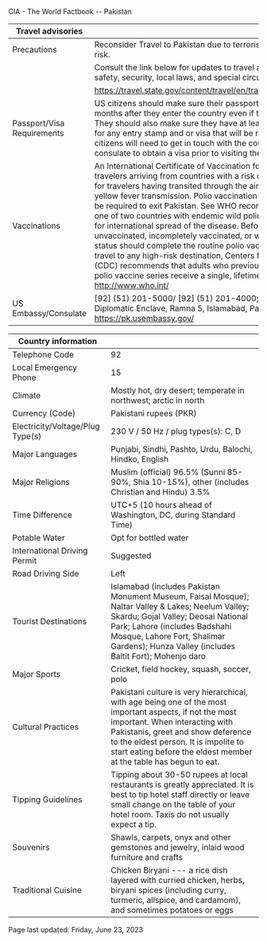 CIA - The World Factbook -- Pakistan

| Travel advisories | |
| --- | --- |
| Precautions | Reconsider Travel to Pakistan due to terrorism. Some areas have increased risk. |
| | Consult the link below for updates to travel advisories and statements on safety, security, local laws, and special circumstances in this country. |
| | <https://travel.state.gov/content/travel/en/traveladvisories/traveladvisories.html> |
| Passport/Visa Requirements | US citizens should make sure their passport will not expire for at least 6 months after they enter the country even if they do not intend to stay that long. They should also make sure they have at least 2 blank pages in their passport for any entry stamp and or visa that will be required. A visa is required. US citizens will need to get in touch with the country's embassy or nearest consulate to obtain a visa prior to visiting the country. |
| Vaccinations | An International Certificate of Vaccination for yellow fever is required for travelers arriving from countries with a risk of yellow fever transmission and for travelers having transited through the airport of a country with risk of yellow fever transmission. Polio vaccination within one year before travel may be required to exit Pakistan. See WHO recommendations. Note: Pakistan is one of two countries with endemic wild polio virus and considered high risk for international spread of the disease. Before any international travel, anyone unvaccinated, incompletely vaccinated, or with an unknown polio vaccination status should complete the routine polio vaccine series; in addition, before travel to any high-risk destination, Centers for Disease Control and Prevention (CDC) recommends that adults who previously completed the full, routine polio vaccine series receive a single, lifetime booster dose of polio vaccine.  <http://www.who.int/> |
| US Embassy/Consulate | [92] (51) 201-5000/ [92] (51) 201-4000; US Embassy in Islamabad, Diplomatic Enclave, Ramna 5, Islamabad, Pakistan; ACSIslamabad@state.gov; https://pk.usembassy.gov/ |

| Country information |  |
| --- | --- |
| Telephone Code | 92 |
| Local Emergency Phone | 15 |
| Climate | Mostly hot, dry desert; temperate in northwest; arctic in north |
| Currency (Code) | Pakistani rupees (PKR) |
| Electricity/Voltage/Plug Type(s) | 230 V / 50 Hz / plug types(s): C, D |
| Major Languages | Punjabi, Sindhi, Pashto, Urdu, Balochi, Hindko, English |
| Major Religions | Muslim (official) 96.5% (Sunni 85-90%, Shia 10-15%), other (includes Christian and Hindu) 3.5% |
| Time Difference | UTC+5 (10 hours ahead of Washington, DC, during Standard Time) |
| Potable Water | Opt for bottled water |
| International Driving Permit | Suggested |
| Road Driving Side | Left |
| Tourist Destinations | Islamabad (includes Pakistan Monument Museum, Faisal Mosque); Naltar Valley & Lakes; Neelum Valley; Skardu; Gojal Valley; Deosai National Park; Lahore (includes Badshahi Mosque, Lahore Fort, Shalimar Gardens); Hunza Valley (includes Baltit Fort); Mohenjo daro |
| Major Sports | Cricket, field hockey, squash, soccer, polo |
| Cultural Practices | Pakistani culture is very hierarchical, with age being one of the most important aspects, if not the most important. When interacting with Pakistanis, greet and show deference to the eldest person. It is impolite to start eating before the eldest member at the table has begun to eat. |
| Tipping Guidelines | Tipping about 30-50 rupees at local restaurants is greatly appreciated. It is best to tip hotel staff directly or leave small change on the table of your hotel room. Taxis do not usually expect a tip. |
| Souvenirs | Shawls, carpets, onyx and other gemstones and jewelry, inlaid wood furniture and crafts |
| Traditional Cuisine | Chicken Biryani --- a rice dish layered with curried chicken, herbs, biryani spices (including curry, turmeric, allspice, and cardamom), and sometimes potatoes or eggs |

Page last updated: Friday, June 23, 2023
